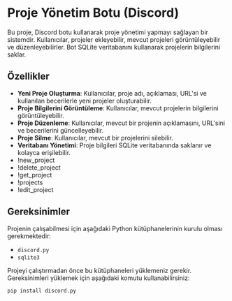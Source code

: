 ﻿# Proje Yönetim Botu (Discord)

Bu proje, Discord botu kullanarak proje yönetimi yapmayı sağlayan bir sistemdir. Kullanıcılar, projeler ekleyebilir, mevcut projeleri görüntüleyebilir ve düzenleyebilirler. Bot SQLite veritabanını kullanarak projelerin bilgilerini saklar.

## Özellikler
- **Yeni Proje Oluşturma**: Kullanıcılar, proje adı, açıklaması, URL'si ve kullanılan becerilerle yeni projeler oluşturabilir.
- **Proje Bilgilerini Görüntüleme**: Kullanıcılar, mevcut projelerin bilgilerini görüntüleyebilir.
- **Proje Düzenleme**: Kullanıcılar, mevcut bir projenin açıklamasını, URL'sini ve becerilerini güncelleyebilir.
- **Proje Silme**: Kullanıcılar, mevcut bir projelerini silebilir.
- **Veritabanı Yönetimi**: Proje bilgileri SQLite veritabanında saklanır ve kolayca erişilebilir.
- !new_project
- !delete_project
- !get_project
- !projects
- !edit_project

## Gereksinimler
Projenin çalışabilmesi için aşağıdaki Python kütüphanelerinin kurulu olması gerekmektedir:
- `discord.py`
- `sqlite3`

Projeyi çalıştırmadan önce bu kütüphaneleri yüklemeniz gerekir. Gereksinimleri yüklemek için aşağıdaki komutu kullanabilirsiniz:

```bash
pip install discord.py
